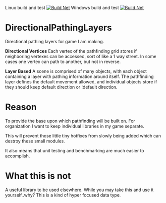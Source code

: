 Linux build and test [![Build Net](https://github.com/GrahamMueller1992/DirectionalPathingLayers/actions/workflows/build.yml/badge.svg)](https://github.com/GrahamMueller1992/DirectionalPathingLayers/actions/workflows/build.yml)
Windows build and test [![Build Net](https://github.com/GrahamMueller1992/DirectionalPathingLayers/actions/workflows/build.yml/badge.svg)](https://github.com/GrahamMueller1992/DirectionalPathingLayers/actions/workflows/build.yml)

# DirectionalPathingLayers
Directional pathing layers for game I am making.

**Directional Vertices** Each vertex of the pathfinding grid stores if neighboring vertexes can be accessed, sort of like a 1 way street.  In some cases one vertex can path to another, but not in reverse.

**Layer Based** A scene is comprised of many objects, with each object containing a layer with pathing information around itself.  The pathfinding layer defines the default movement allowed, and individual objects store if they should keep default direction or !default direction. 

# Reason
To provide the base upon which pathfinding will be built on.   For organization I want to keep individual libraries in my game separate.  

This will prevent those little tiny hotfixes from slowly being added which can destroy these small modules. 

It also means that unit testing and benchmarking are much easier to accomplish. 

# What this is not
A useful library to be used elsewhere. While you may take this and use it yourself..why?  This is a kind of hyper focused data type.
